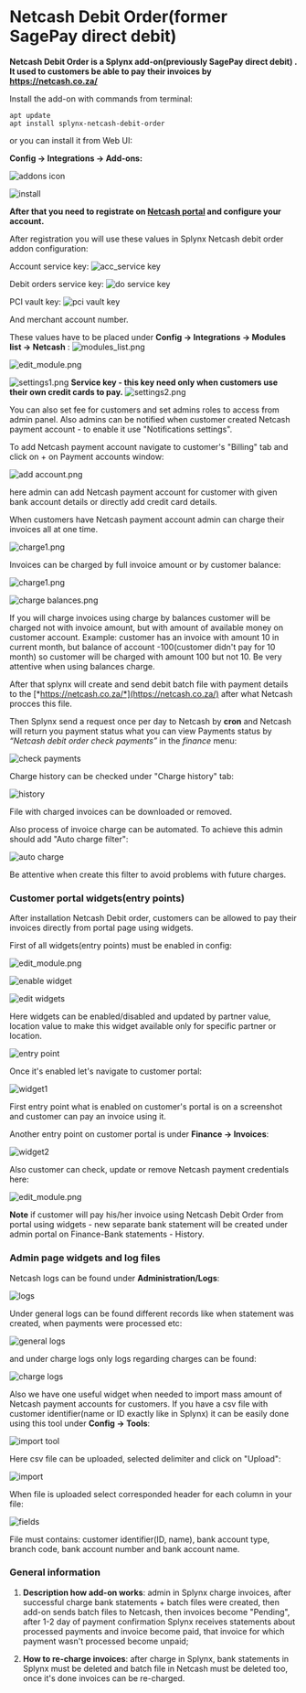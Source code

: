 Netcash Debit Order(former SagePay direct debit)
====================

**Netcash Debit Order is a Splynx add-on(previously SagePay direct debit) . It used to customers be able to pay their invoices by https://netcash.co.za/**

Install the add-on with commands from terminal:

```
apt update
apt install splynx-netcash-debit-order
```

or you can install it from Web UI:

**Config → Integrations → Add-ons:**

![addons icon](addons_icon.png)

![install](install.png)


**After that you need to registrate on [Netcash portal](https://netcash.co.za/) and configure your account.**

After registration you will use these values in Splynx Netcash debit order addon configuration:

Account service key:
![acc_service key](account_service_key.png)

Debit orders service key:
![do service key](service_key.png)

PCI vault key:
![pci vault key](vault_key.png)

And merchant account number.


These values have to be placed under **Config → Integrations → Modules list -> Netcash** :
![modules_list.png](modules_list.png)

![edit_module.png](edit.png)

![settings1.png](settings_1.png)
****Service key - this key need only when customers use their own credit cards to pay.****
![settings2.png](settings_2.png)

You can also set fee for customers and set admins roles to access from admin panel.
Also admins can be notified when customer created Netcash payment account - to enable it use "Notifications settings".

To add Netcash payment account navigate to customer's "Billing" tab and click on + on Payment accounts window:

![add account.png](add_account_from_admin.png)

here admin can add Netcash payment account for customer with given bank account details or directly add credit card details.

When customers have Netcash payment account admin can charge their invoices all at one time.

![charge1.png](invoices_charge.png)

Invoices can be charged by full invoice amount or by customer balance:

![charge1.png](charge.png)

![charge balances.png](charge_balances.png)

If you will charge invoices using charge by balances customer will be charged not with invoice amount, but with amount of available money on customer account. Example: customer has an invoice with amount 10 in current month, but balance of account -100(customer didn't pay for 10 month) so customer will be charged with amount 100 but not 10. Be very attentive when using balances charge. 


After that splynx will create and send debit batch file with payment details to the [*https://netcash.co.za/*](https://netcash.co.za/) after what Netcash procces this file.

Then Splynx send a request once per day to Netcash by ****cron**** and Netcash will return you payment status what you can view Payments status by *“Netcash debit order check payments”* in the *finance* menu:

![check payments](check_payments.png)

Charge history can be checked under "Charge history" tab:

![history](charge_history.png)

File with charged invoices can be downloaded or removed.

Also process of invoice charge can be automated. To achieve this admin should add "Auto charge filter":

![auto charge](add_auto_charge.png)

Be attentive when create this filter to avoid problems with future charges.

### Customer portal widgets(entry points)

After installation Netcash Debit order, customers can be allowed to pay their invoices directly from portal page using widgets.

First of all widgets(entry points) must be enabled in config:

![edit_module.png](edit.png)

![enable widget](enable_entry_point.png)

![edit widgets](edit_entry_point.png)

Here widgets can be enabled/disabled and updated by partner value, location value to make this widget available only for specific partner or location.

![entry point](entry_point.png)

Once it's enabled let's navigate to customer portal:

![widget1](widget1.png)

First entry point what is enabled on customer's portal is on a screenshot and customer can pay an invoice using it.

Another entry point on customer portal is under **Finance -> Invoices**:

![widget2](widget2.png)

Also customer can check, update or remove Netcash payment credentials here:

![edit_module.png](customer_pay_creds.png)

**Note** if customer will pay his/her invoice using Netcash Debit Order from portal using widgets - new separate bank statement will be created under admin portal on Finance-Bank statements - History.

### Admin page widgets and log files

Netcash logs can be found under **Administration/Logs**:

![logs](administration_logs.png)

Under general logs can be found different records like when statement was created, when payments were processed etc:

![general logs](general_logs.png)

and under charge logs only logs regarding charges can be found:

![charge logs](charge_logs.png)

Also we have one useful widget when needed to import mass amount of Netcash payment accounts for customers. If you have a csv file with customer identifier(name or ID exactly like in Splynx) it can be easily done using this tool under **Config -> Tools**:

![import tool](import_tool.png)

Here csv file can be uploaded, selected delimiter and click on "Upload":

![import](import.png)

When file is uploaded select corresponded header for each column in your file:

![fields](required_fields.png)

File must contains: customer identifier(ID, name), bank account type, branch code, bank account number and bank account name.

### General information

1. **Description how add-on works**: admin in Splynx charge invoices, after successful charge bank statements + batch files were created, then add-on sends batch files to Netcash, then invoices become "Pending", after 1-2 day of payment confirmation Splynx receives statements about processed payments and invoice become paid, that invoice for which payment wasn't processed become unpaid;

2. **How to re-charge invoices**: after charge in Splynx, bank statements in Splynx must be deleted and batch file in Netcash must be deleted too, once it's done invoices can be re-charged.
